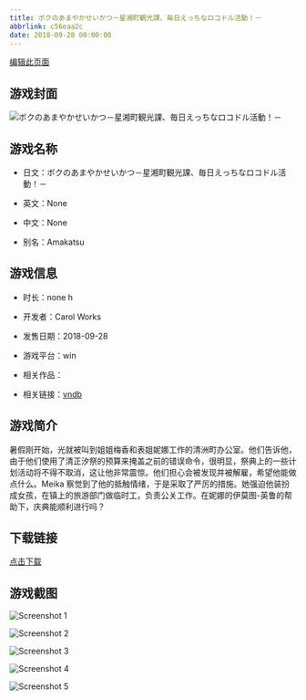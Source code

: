 ```yaml
---
title: ボクのあまやかせいかつ－星湘町観光課、毎日えっちなロコドル活動！－
abbrlink: c56eaa2c
date: 2018-09-28 00:00:00
---
```

[编辑此页面](https://github.com/ACG-3/ADV3-source/blob/main/source/_posts/games/%E3%83%9C%E3%82%AF%E3%81%AE%E3%81%82%E3%81%BE%E3%82%84%E3%81%8B%E3%81%9B%E3%81%84%E3%81%8B%E3%81%A4%EF%BC%8D%E6%98%9F%E6%B9%98%E7%94%BA%E8%A6%B3%E5%85%89%E8%AA%B2%E3%80%81%E6%AF%8E%E6%97%A5%E3%81%88%E3%81%A3%E3%81%A1%E3%81%AA%E3%83%AD%E3%82%B3%E3%83%89%E3%83%AB%E6%B4%BB%E5%8B%95%EF%BC%81%EF%BC%8D.md)

## 游戏封面

![ボクのあまやかせいかつ－星湘町観光課、毎日えっちなロコドル活動！－](https%3A//pan.timero.xyz/onedrive/img_lib_001/%E3%83%9C%E3%82%AF%E3%81%AE%E3%81%82%E3%81%BE%E3%82%84%E3%81%8B%E3%81%9B%E3%81%84%E3%81%8B%E3%81%A4%EF%BC%8D%E6%98%9F%E6%B9%98%E7%94%BA%E8%A6%B3%E5%85%89%E8%AA%B2%E3%80%81%E6%AF%8E%E6%97%A5%E3%81%88%E3%81%A3%E3%81%A1%E3%81%AA%E3%83%AD%E3%82%B3%E3%83%89%E3%83%AB%E6%B4%BB%E5%8B%95%EF%BC%81%EF%BC%8D_cover.avif)


## 游戏名称

- 日文：ボクのあまやかせいかつ－星湘町観光課、毎日えっちなロコドル活動！－
- 英文：None
- 中文：None

- 别名：Amakatsu


## 游戏信息

- 时长：none h
- 开发者：Carol Works
- 发售日期：2018-09-28
- 游戏平台：win
- 相关作品：

- 相关链接：[vndb](https://vndb.org/v23048)


## 游戏简介

暑假刚开始，光就被叫到姐姐梅香和表姐妮娜工作的清洲町办公室。他们告诉他，由于他们使用了清正汐祭的预算来掩盖之前的错误命令，很明显，祭典上的一些计划活动将不得不取消，这让他非常震惊。他们担心会被发现并被解雇，希望他能做点什么。Meika 察觉到了他的抵触情绪，于是采取了严厉的措施。她强迫他装扮成女孩，在镇上的旅游部门做临时工，负责公关工作。在妮娜的伊莫图-英鲁的帮助下，庆典能顺利进行吗？




## 下载链接

[点击下载](https://pan.timero.xyz/onedrive/adv_lib_001/%E3%83%9C%E3%82%AF%E3%81%AE%E3%81%82%E3%81%BE%E3%82%84%E3%81%8B%E3%81%9B%E3%81%84%E3%81%8B%E3%81%A4%EF%BC%8D%E6%98%9F%E6%B9%98%E7%94%BA%E8%A6%B3%E5%85%89%E8%AA%B2%E3%80%81%E6%AF%8E%E6%97%A5%E3%81%88%E3%81%A3%E3%81%A1%E3%81%AA%E3%83%AD%E3%82%B3%E3%83%89%E3%83%AB%E6%B4%BB%E5%8B%95%EF%BC%81%EF%BC%8D)


## 游戏截图


![Screenshot 1](https%3A//pan.timero.xyz/onedrive/img_lib_001/%E3%83%9C%E3%82%AF%E3%81%AE%E3%81%82%E3%81%BE%E3%82%84%E3%81%8B%E3%81%9B%E3%81%84%E3%81%8B%E3%81%A4%EF%BC%8D%E6%98%9F%E6%B9%98%E7%94%BA%E8%A6%B3%E5%85%89%E8%AA%B2%E3%80%81%E6%AF%8E%E6%97%A5%E3%81%88%E3%81%A3%E3%81%A1%E3%81%AA%E3%83%AD%E3%82%B3%E3%83%89%E3%83%AB%E6%B4%BB%E5%8B%95%EF%BC%81%EF%BC%8D_Screenshot_1.avif)

![Screenshot 2](https%3A//pan.timero.xyz/onedrive/img_lib_001/%E3%83%9C%E3%82%AF%E3%81%AE%E3%81%82%E3%81%BE%E3%82%84%E3%81%8B%E3%81%9B%E3%81%84%E3%81%8B%E3%81%A4%EF%BC%8D%E6%98%9F%E6%B9%98%E7%94%BA%E8%A6%B3%E5%85%89%E8%AA%B2%E3%80%81%E6%AF%8E%E6%97%A5%E3%81%88%E3%81%A3%E3%81%A1%E3%81%AA%E3%83%AD%E3%82%B3%E3%83%89%E3%83%AB%E6%B4%BB%E5%8B%95%EF%BC%81%EF%BC%8D_Screenshot_2.avif)

![Screenshot 3](https%3A//pan.timero.xyz/onedrive/img_lib_001/%E3%83%9C%E3%82%AF%E3%81%AE%E3%81%82%E3%81%BE%E3%82%84%E3%81%8B%E3%81%9B%E3%81%84%E3%81%8B%E3%81%A4%EF%BC%8D%E6%98%9F%E6%B9%98%E7%94%BA%E8%A6%B3%E5%85%89%E8%AA%B2%E3%80%81%E6%AF%8E%E6%97%A5%E3%81%88%E3%81%A3%E3%81%A1%E3%81%AA%E3%83%AD%E3%82%B3%E3%83%89%E3%83%AB%E6%B4%BB%E5%8B%95%EF%BC%81%EF%BC%8D_Screenshot_3.avif)

![Screenshot 4](https%3A//pan.timero.xyz/onedrive/img_lib_001/%E3%83%9C%E3%82%AF%E3%81%AE%E3%81%82%E3%81%BE%E3%82%84%E3%81%8B%E3%81%9B%E3%81%84%E3%81%8B%E3%81%A4%EF%BC%8D%E6%98%9F%E6%B9%98%E7%94%BA%E8%A6%B3%E5%85%89%E8%AA%B2%E3%80%81%E6%AF%8E%E6%97%A5%E3%81%88%E3%81%A3%E3%81%A1%E3%81%AA%E3%83%AD%E3%82%B3%E3%83%89%E3%83%AB%E6%B4%BB%E5%8B%95%EF%BC%81%EF%BC%8D_Screenshot_4.avif)

![Screenshot 5](https%3A//pan.timero.xyz/onedrive/img_lib_001/%E3%83%9C%E3%82%AF%E3%81%AE%E3%81%82%E3%81%BE%E3%82%84%E3%81%8B%E3%81%9B%E3%81%84%E3%81%8B%E3%81%A4%EF%BC%8D%E6%98%9F%E6%B9%98%E7%94%BA%E8%A6%B3%E5%85%89%E8%AA%B2%E3%80%81%E6%AF%8E%E6%97%A5%E3%81%88%E3%81%A3%E3%81%A1%E3%81%AA%E3%83%AD%E3%82%B3%E3%83%89%E3%83%AB%E6%B4%BB%E5%8B%95%EF%BC%81%EF%BC%8D_Screenshot_5.avif)


